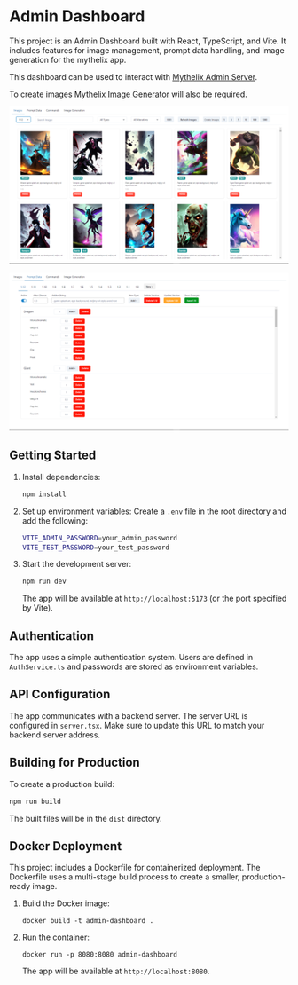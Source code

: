 # Admin Dashboard

This project is an Admin Dashboard built with React, TypeScript, and Vite. It includes features for image management, prompt data handling, and image generation for the mythelix app.

This dashboard can be used to interact with [Mythelix Admin Server](https://github.com/Morgs27/mythelix-admin-server).

To create images [Mythelix Image Generator](https://github.com/Morgs27/mythelix-image-generator) will also be required. 

![image-2](image-2.png)

![image-1](image-1.png)

## Getting Started

1. Install dependencies:

   ```bash
   npm install
   ```

2. Set up environment variables:
   Create a `.env` file in the root directory and add the following:

   ```bash
   VITE_ADMIN_PASSWORD=your_admin_password
   VITE_TEST_PASSWORD=your_test_password
   ```

3. Start the development server:

   ```bash
   npm run dev
   ```

   The app will be available at `http://localhost:5173` (or the port specified by Vite).

## Authentication

The app uses a simple authentication system. Users are defined in `AuthService.ts` and passwords are stored as environment variables.

## API Configuration

The app communicates with a backend server. The server URL is configured in `server.tsx`. Make sure to update this URL to match your backend server address.

## Building for Production

To create a production build:

```bash
npm run build
```

The built files will be in the `dist` directory.

## Docker Deployment

This project includes a Dockerfile for containerized deployment. The Dockerfile uses a multi-stage build process to create a smaller, production-ready image.

1. Build the Docker image:

   ```
   docker build -t admin-dashboard .
   ```

2. Run the container:

   ```
   docker run -p 8080:8080 admin-dashboard
   ```

   The app will be available at `http://localhost:8080`.
